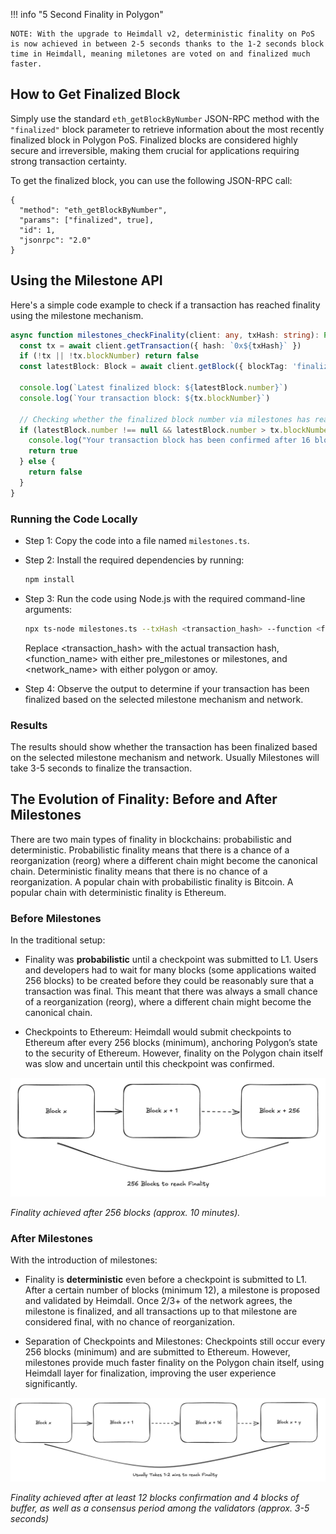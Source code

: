 !!! info "5 Second Finality in Polygon"

    NOTE: With the upgrade to Heimdall v2, deterministic finality on PoS is now achieved in between 2-5 seconds thanks to the 1-2 seconds block time in Heimdall, meaning miletones are voted on and finalized much faster.

## How to Get Finalized Block

Simply use the standard `eth_getBlockByNumber` JSON-RPC method with the `"finalized"` block parameter to retrieve information about the most recently finalized block in Polygon PoS. Finalized blocks are considered highly secure and irreversible, making them crucial for applications requiring strong transaction certainty. 

To get the finalized block, you can use the following JSON-RPC call: 


```
{
  "method": "eth_getBlockByNumber",
  "params": ["finalized", true],
  "id": 1,
  "jsonrpc": "2.0"
}
```
## Using the Milestone API

Here's a simple code example to check if a transaction has reached finality
using the milestone mechanism.

```ts
async function milestones_checkFinality(client: any, txHash: string): Promise<boolean> {
  const tx = await client.getTransaction({ hash: `0x${txHash}` })
  if (!tx || !tx.blockNumber) return false
  const latestBlock: Block = await client.getBlock({ blockTag: 'finalized' })

  console.log(`Latest finalized block: ${latestBlock.number}`)
  console.log(`Your transaction block: ${tx.blockNumber}`)

  // Checking whether the finalized block number via milestones has reached the transaction block number.
  if (latestBlock.number !== null && latestBlock.number > tx.blockNumber) {
    console.log("Your transaction block has been confirmed after 16 blocks");
    return true
  } else {
    return false
  }
}
```

### Running the Code Locally

- Step 1: Copy the code into a file named `milestones.ts`.

- Step 2: Install the required dependencies by running:

  ```bash
  npm install
  ```

- Step 3: Run the code using Node.js with the required command-line arguments:

  ```bash
  npx ts-node milestones.ts --txHash <transaction_hash> --function <function_name> --network <network_name>
  ```

  Replace <transaction_hash> with the actual transaction hash, <function_name>
  with either pre_milestones or milestones, and <network_name> with either
  polygon or amoy.

- Step 4: Observe the output to determine if your transaction has been finalized
  based on the selected milestone mechanism and network.

### Results

The results should show whether the transaction has been finalized based on the
selected milestone mechanism and network. Usually Milestones will take 3-5
seconds to finalize the transaction.



## The Evolution of Finality: Before and After Milestones

There are two main types of finality in blockchains: probabilistic and
deterministic. Probabilistic finality means that there is a chance of a
reorganization (reorg) where a different chain might become the canonical chain.
Deterministic finality means that there is no chance of a reorganization. A
popular chain with probabilistic finality is Bitcoin. A popular chain with
deterministic finality is Ethereum.

### Before Milestones

In the traditional setup:

- Finality was **probabilistic** until a checkpoint was submitted to L1. Users
  and developers had to wait for many blocks (some applications waited 256
  blocks) to be created before they could be reasonably sure that a transaction
  was final. This meant that there was always a small chance of a reorganization
  (reorg), where a different chain might become the canonical chain.

- Checkpoints to Ethereum: Heimdall would submit checkpoints to Ethereum after
  every 256 blocks (minimum), anchoring Polygon’s state to the security of
  Ethereum. However, finality on the Polygon chain itself was slow and uncertain
  until this checkpoint was confirmed.

![Finality Before Milestones](../../../img/pos/milestones_02.png)

_Finality achieved after 256 blocks (approx. 10 minutes)._

### After Milestones

With the introduction of milestones:

- Finality is **deterministic** even before a checkpoint is submitted to L1.
  After a certain number of blocks (minimum 12), a milestone is proposed and
  validated by Heimdall. Once 2/3+ of the network agrees, the milestone is
  finalized, and all transactions up to that milestone are considered final,
  with no chance of reorganization.

- Separation of Checkpoints and Milestones: Checkpoints still occur every 256
  blocks (minimum) and are submitted to Ethereum. However, milestones provide
  much faster finality on the Polygon chain itself, using Heimdall layer for
  finalization, improving the user experience significantly.

![Finality After Milestones](../../../img/pos/milestones_03.png)

_Finality achieved after at least 12 blocks confirmation and 4 blocks of buffer,
as well as a consensus period among the validators (approx. 3-5 seconds)_

